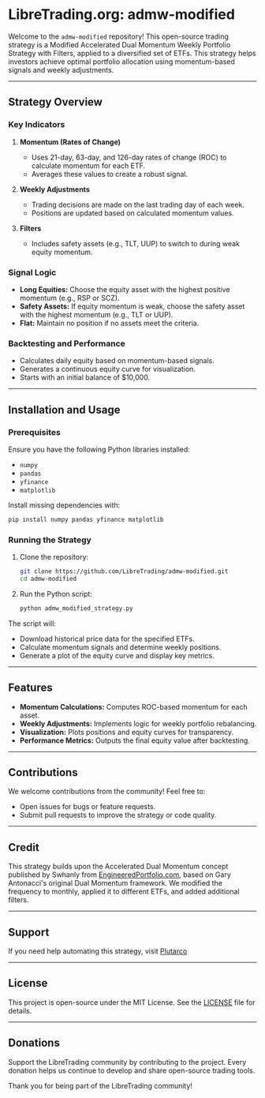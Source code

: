 # LibreTrading.org: admw-modified

Welcome to the `admw-modified` repository! This open-source trading strategy is a Modified Accelerated Dual Momentum Weekly Portfolio Strategy with Filters, applied to a diversified set of ETFs. This strategy helps investors achieve optimal portfolio allocation using momentum-based signals and weekly adjustments.

---

## Strategy Overview

### Key Indicators
1. **Momentum (Rates of Change)**
   - Uses 21-day, 63-day, and 126-day rates of change (ROC) to calculate momentum for each ETF.
   - Averages these values to create a robust signal.

2. **Weekly Adjustments**
   - Trading decisions are made on the last trading day of each week.
   - Positions are updated based on calculated momentum values.

3. **Filters**
   - Includes safety assets (e.g., TLT, UUP) to switch to during weak equity momentum.

### Signal Logic
- **Long Equities:** Choose the equity asset with the highest positive momentum (e.g., RSP or SCZ).
- **Safety Assets:** If equity momentum is weak, choose the safety asset with the highest momentum (e.g., TLT or UUP).
- **Flat:** Maintain no position if no assets meet the criteria.

### Backtesting and Performance
- Calculates daily equity based on momentum-based signals.
- Generates a continuous equity curve for visualization.
- Starts with an initial balance of $10,000.

---

## Installation and Usage

### Prerequisites
Ensure you have the following Python libraries installed:
- `numpy`
- `pandas`
- `yfinance`
- `matplotlib`

Install missing dependencies with:
```bash
pip install numpy pandas yfinance matplotlib
```

### Running the Strategy
1. Clone the repository:
   ```bash
   git clone https://github.com/LibreTrading/admw-modified.git
   cd admw-modified
   ```

2. Run the Python script:
   ```bash
   python admw_modified_strategy.py
   ```

The script will:
- Download historical price data for the specified ETFs.
- Calculate momentum signals and determine weekly positions.
- Generate a plot of the equity curve and display key metrics.

---

## Features
- **Momentum Calculations:** Computes ROC-based momentum for each asset.
- **Weekly Adjustments:** Implements logic for weekly portfolio rebalancing.
- **Visualization:** Plots positions and equity curves for transparency.
- **Performance Metrics:** Outputs the final equity value after backtesting.

---

## Contributions
We welcome contributions from the community! Feel free to:
- Open issues for bugs or feature requests.
- Submit pull requests to improve the strategy or code quality.

---

## Credit
This strategy builds upon the Accelerated Dual Momentum concept published by Swhanly from [EngineeredPortfolio.com](https://engineeredportfolio.com), based on Gary Antonacci's original Dual Momentum framework. We modified the frequency to monthly, applied it to different ETFs, and added additional filters.

---

## Support
If you need help automating this strategy, visit [Plutarco](https://plutarco.tech)

---

## License
This project is open-source under the MIT License. See the [LICENSE](LICENSE) file for details.

---

## Donations
Support the LibreTrading community by contributing to the project. Every donation helps us continue to develop and share open-source trading tools.

Thank you for being part of the LibreTrading community!
